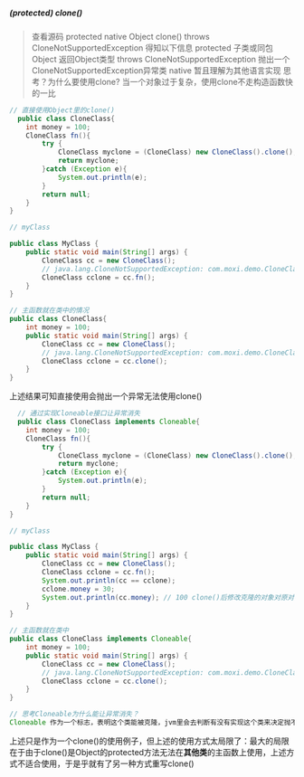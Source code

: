 ##### (protected) clone()  
> 查看源码 protected native Object clone() throws CloneNotSupportedException 得知以下信息
> protected 子类或同包  
> Object 返回Object类型
> throws CloneNotSupportedException 抛出一个CloneNotSupportedException异常类
> native 暂且理解为其他语言实现
> 思考？为什么要使用clone? 当一个对象过于复杂，使用clone不走构造函数快的一比
```java
// 直接使用Object里的clone()
  public class CloneClass{
    int money = 100;
    CloneClass fn(){
        try {
            CloneClass myclone = (CloneClass) new CloneClass().clone();
            return myclone;
        }catch (Exception e){
            System.out.println(e);
        }
        return null;
    }
}

// myClass

public class MyClass {
    public static void main(String[] args) {
        CloneClass cc = new CloneClass();
        // java.lang.CloneNotSupportedException: com.moxi.demo.CloneClass
        CloneClass cclone = cc.fn();
    }
}

// 主函数就在类中的情况
public class CloneClass{
    int money = 100;
    public static void main(String[] args) {
        CloneClass cc = new CloneClass();
        // java.lang.CloneNotSupportedException: com.moxi.demo.CloneClass
        CloneClass cclone = cc.clone();
    }
}


```

上述结果可知直接使用会抛出一个异常无法使用clone()

``` java
  // 通过实现Cloneable接口让异常消失
  public class CloneClass implements Cloneable{
    int money = 100;
    CloneClass fn(){
        try {
            CloneClass myclone = (CloneClass) new CloneClass().clone();
            return myclone;
        }catch (Exception e){
            System.out.println(e);
        }
        return null;
    }
}

// myClass

public class MyClass {
    public static void main(String[] args) {
        CloneClass cc = new CloneClass();
        CloneClass cclone = cc.fn();
        System.out.println(cc == cclone);
        cclone.money = 30;
        System.out.println(cc.money); // 100 clone()后修改克隆的对象对原对象不影响【目前只试了基本类型】
    }
}

// 主函数就在类中
public class CloneClass implements Cloneable{
    int money = 100;
    public static void main(String[] args) {
        CloneClass cc = new CloneClass();
        // java.lang.CloneNotSupportedException: com.moxi.demo.CloneClass
        CloneClass cclone = cc.clone();
    }
}

// 思考Cloneable为什么能让异常消失？
Cloneable 作为一个标志，表明这个类能被克隆，jvm里会去判断有没有实现这个类来决定抛不抛出异常
```

上述只是作为一个clone()的使用例子，但上述的使用方式太局限了：最大的局限在于由于clone()是Object的protected方法无法在**其他类**的主函数上使用，上述方式不适合使用，于是乎就有了另一种方式重写clone()

```java
  
```
